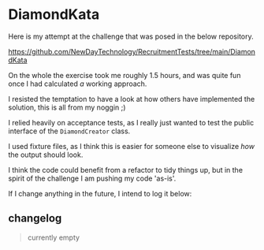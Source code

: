 # DiamondKata

Here is my attempt at the challenge that was posed in the below repository.

https://github.com/NewDayTechnology/RecruitmentTests/tree/main/DiamondKata

On the whole the exercise took me roughly 1.5 hours, and was quite fun once I had calculated _a_ working approach.

I resisted the temptation to have a look at how others have implemented the solution, this is all from my noggin ;)

I relied heavily on acceptance tests, as I really just wanted to test the public interface of the `DiamondCreator` class.

I used fixture files, as I think this is easier for someone else to visualize _how_ the output should look.

I think the code could benefit from a refactor to tidy things up, but in the spirit of the challenge I am pushing my code 'as-is'.

If I change anything in the future, I intend to log it below:

## changelog

> currently empty

